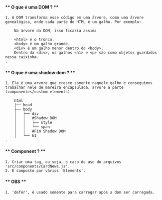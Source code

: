 #### ** O que é uma DOM ? ** ####

    1. A DOM transforma esse código em uma árvore, como uma árvore genealógica, onde cada parte do HTML é um galho. Por exemplo:

        Na árvore da DOM, isso ficaria assim:

        <html> é o tronco.
        <body> é um galho grande.
        <div> é um galho menor dentro do <body>.
        Dentro da <div>, os galhos <h1> e <p> são como objetos guardados nessa caixinha.
    .

#### ** O que é uma shadow dom ? ** ####
    
    1. Ela é uma arvore que cresce somente naquele galho e conseguimos trabalhar nele de mareira encapsulada, arvore a parte (componentes/custom elements).

        html
        ├── head
        ├── body
        │   ├── div
        │   │   #Shadow DOM
        │   │   ├── style
        │   │   └── span
        │   │   #Fim Shadow DOM
        │   └── h1
    .


#### ** Component ? ** ####

    1. Criar uma tag, ou seja, o caso de uso do arquivos 'src/components/CardNews.js'.
    2. É composto por vários 'Elements'.

#### ** OBS ** ####

    1. 'defer', é usado somente para carregar apos a dom ser carregada.
    

